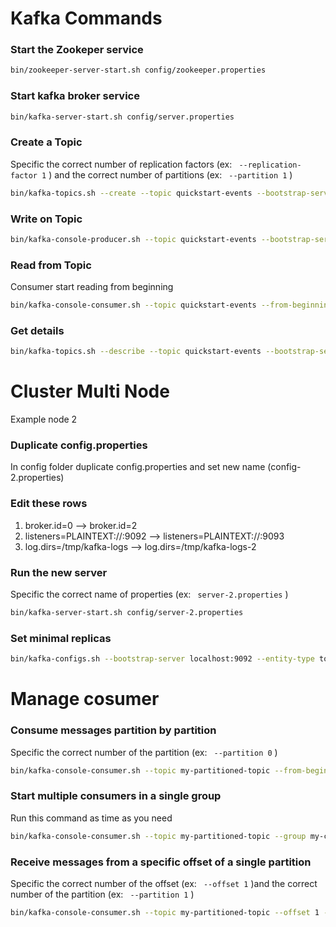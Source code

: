 # Kafka Commands

### Start the Zookeper service
```bash
bin/zookeeper-server-start.sh config/zookeeper.properties
```

### Start kafka broker service
```bash
bin/kafka-server-start.sh config/server.properties
```

### Create a Topic
Specific the correct number of replication factors (ex: ``` --replication-factor 1``` ) and the correct number of partitions (ex: ``` --partition 1``` )
```bash
bin/kafka-topics.sh --create --topic quickstart-events --bootstrap-server localhost:9092 --replication-factor 1 --partitions 1
```

### Write on Topic
```bash
bin/kafka-console-producer.sh --topic quickstart-events --bootstrap-server localhost:9092
```

### Read from Topic
Consumer start reading from beginning 
```bash
bin/kafka-console-consumer.sh --topic quickstart-events --from-beginning --bootstrap-server localhost:9092
```

### Get details
```bash
bin/kafka-topics.sh --describe --topic quickstart-events --bootstrap-server localhost:9092
```


# Cluster Multi Node
Example node 2

### Duplicate config.properties 
In config folder duplicate config.properties and set new name (config-2.properties)

### Edit these rows
1. broker.id=0  --> broker.id=2
1. listeners=PLAINTEXT://:9092 --> listeners=PLAINTEXT://:9093
1. log.dirs=/tmp/kafka-logs --> log.dirs=/tmp/kafka-logs-2

### Run the new server
Specific the correct name of properties (ex: ``` server-2.properties``` )
```bash
bin/kafka-server-start.sh config/server-2.properties
```

### Set minimal replicas
```bash
bin/kafka-configs.sh --bootstrap-server localhost:9092 --entity-type topics --entity-name myTopic --alter --add-config min.insync.replicas=2
```

# Manage cosumer

### Consume messages partition by partition
Specific the correct number of the partition (ex: ``` --partition 0``` )
```bash
bin/kafka-console-consumer.sh --topic my-partitioned-topic --from-beginning --partition 0 --bootstrap-server localhost:9092
```

### Start multiple consumers in a single group
Run this command as time as you need
```bash
bin/kafka-console-consumer.sh --topic my-partitioned-topic --group my-consumer-group --bootstrap-server localhost:9092
```

### Receive messages from a specific offset of a single partition
Specific the correct number of the offset (ex: ``` --offset 1``` )and the correct number of the partition (ex: ``` --partition 1``` )
```bash
bin/kafka-console-consumer.sh --topic my-partitioned-topic --offset 1 --partition 1 --bootstrap-server localhost:9092
```
